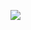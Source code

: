 <p>
<img src="https://github-readme-stats.vercel.app/api/top-langs/?username=bestinspire&layout=compact)](https://github.com/bestinspire/github-readme-stats">
</p>
